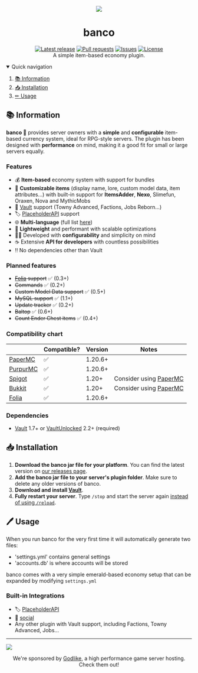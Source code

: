 <div align="center">
  <p>
    <img src="https://cdn.modrinth.com/data/OA8LKtim/5ea92cfbacd6ab8f4a0e546d1589f0f95617d19b.webp">
    <h1>banco</h1>
    <a href="https://github.com/myth-MC/banco/releases/latest"><img src="https://img.shields.io/github/v/release/myth-MC/banco" alt="Latest release" /></a>
    <a href="https://github.com/myth-MC/banco/pulls"><img src="https://img.shields.io/github/issues-pr/myth-MC/banco" alt="Pull requests" /></a>
    <a href="https://github.com/myth-MC/banco/issues"><img src="https://img.shields.io/github/issues/myth-MC/banco" alt="Issues" /></a>
    <a href="https://github.com/myth-MC/banco/blob/main/LICENSE"><img src="https://img.shields.io/badge/license-GPL--3.0-blue.svg" alt="License" /></a>
    <br>
    A simple item-based economy plugin.
  </p>
</div>

<details open="open">
  <summary>Quick navigation</summary>
  <ol>
    <li>
      <a href="#information">📚 Information</a>
    </li>
    <li>
      <a href="#installation">📥 Installation</a>
    </li>
    <li>
      <a href="#usage">✏ Usage</a>
    </li>
  </ol>
</details>

<div id="information"></div>

## 📚 Information

**banco 🏦** provides server owners with a **simple** and **configurable** item-based currency system, ideal for RPG-style servers. The plugin has been designed with **performance** on mind, making it a good fit for small or large servers equally.

### Features

* 💰 **Item-based** economy system with support for bundles
* 💭 **Customizable items** (display name, lore, custom model data, item attributes...) with built-in support for **ItemsAdder**, **Nexo**, Slimefun, Oraxen, Nova and MythicMobs
* 🤝 [Vault](https://www.spigotmc.org/resources/vault.34315/) support (Towny Advanced, Factions, Jobs Reborn...)
* 🏷️ [PlaceholderAPI](https://www.spigotmc.org/resources/placeholderapi.6245/) support
* 🌐 **Multi-language** (full list [here](https://banco.mythmc.ovh/docs/getting-started/configuration/translations/))
* 🍃 **Lightweight** and performant with scalable optimizations
* 😮‍💨 Developed with **configurability** and simplicity on mind
* ☕️ Extensive **API for developers** with countless possibilities
* ‼️ No dependencies other than Vault

### Planned features

* ~~[Folia](https://papermc.io/software/folia) support~~ ✅ (0.3+)
* ~~Commands~~ ✅ (0.2+)
* ~~Custom Model Data support~~ ✅ (0.5+)
* ~~MySQL support~~ ✅ (1.1+)
* ~~Update tracker~~ ✅ (0.2+)
* ~~Baltop~~ ✅ (0.6+)
* ~~Count Ender Chest items~~ ✅ (0.4+)

### Compatibility chart

|                                                         | Compatible? | Version | Notes                                        |
|---------------------------------------------------------|-------------|---------|----------------------------------------------|
| [PaperMC](https://papermc.io/)                          | ✅          | 1.20.6+ |                                              |
| [PurpurMC](https://purpurmc.org/)                       | ✅          | 1.20.6+ |                                              |
| [Spigot](https://www.spigotmc.org)                      | ✅          | 1.20+   | Consider using [PaperMC](https://papermc.io) |
| [Bukkit](https://bukkit.org)                            | ✅          | 1.20+   | Consider using [PaperMC](https://papermc.io) |
| [Folia](https://papermc.io/software/folia)              | ✅          | 1.20.6+ |                                              |

### Dependencies

* [Vault](https://www.spigotmc.org/resources/vault.34315/) 1.7+ or [VaultUnlocked](https://www.spigotmc.org/resources/vaultunlocked.117277/) 2.2+ (required)

<div id="installation"></div>

## 📥 Installation

1. **Download the banco jar file for your platform**. You can find the latest version on [our releases page](https://github.com/myth-MC/banco/releases).
2. **Add the banco jar file to your server's plugin folder**. Make sure to delete any older versions of banco.
3. **Download and install [Vault](https://www.spigotmc.org/resources/vault.34315/)**.
4. **Fully restart your server**. Type `/stop` and start the server again [instead of using `/reload`](https://madelinemiller.dev/blog/problem-with-reload/).

<div id="usage"></div>

## 🖊️ Usage

When you run banco for the very first time it will automatically generate two files:
* 'settings.yml' contains general settings
* 'accounts.db' is where accounts will be stored

banco comes with a very simple emerald-based economy setup that can be expanded by modifying `settings.yml`

### Built-in Integrations

* 🏷️ [PlaceholderAPI](https://www.spigotmc.org/resources/placeholderapi.6245/)
* 🐣 [social](https://github.com/myth-MC/social)
* Any other plugin with Vault support, including Factions, Towny Advanced, Jobs...

<hr>

<a href="https://sponsor.mythmc.ovh/">
  <img src="https://assets.mythmc.ovh/banner_godlike.png" />
</a>
<div align="center">
  <p>We're sponsored by <a href="https://sponsor.mythmc.ovh/">Godlike</a>, a high performance game server hosting. Check them out!</p>
</div>

